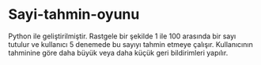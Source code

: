 # Sayi-tahmin-oyunu
Python ile geliştirilmiştir. Rastgele bir şekilde 1 ile 100 arasında bir sayı tutulur ve kullanıcı 5 denemede bu sayıyı tahmin etmeye çalışır. Kullanıcının tahminine göre daha büyük veya daha küçük geri bildirimleri yapılır. 
